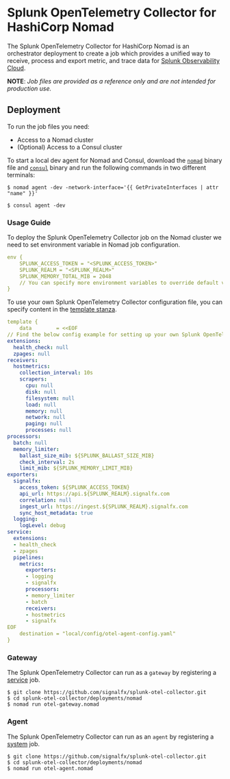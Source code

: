 # Splunk OpenTelemetry Collector for HashiCorp Nomad

The Splunk OpenTelemetry Collector for HashiCorp Nomad is an orchestrator deployment to create a job which provides a unified way to receive, process and export metric, and trace data for [Splunk Observability Cloud](https://www.observability.splunk.com/).

**NOTE**: _Job files are provided as a reference only and are not intended for production use._

## Deployment

To run the job files you need:

- Access to a Nomad cluster
- (Optional) Access to a Consul cluster

To start a local dev agent for Nomad and Consul, download the
[`nomad`](https://www.nomadproject.io/downloads) binary file and
[`consul`](https://www.consul.io/downloads) binary and run the following
commands in two different terminals:

```shell-session
$ nomad agent -dev -network-interface='{{ GetPrivateInterfaces | attr "name" }}'
```

```shell-session
$ consul agent -dev
```
### Usage Guide

To deploy the Splunk OpenTelemetry Collector job on the Nomad cluster we need to set environment variable in Nomad job configuration. 

```yaml
env {
    SPLUNK_ACCESS_TOKEN = "<SPLUNK_ACCESS_TOKEN>"
    SPLUNK_REALM = "<SPLUNK_REALM>"
    SPLUNK_MEMORY_TOTAL_MIB = 2048
    // You can specify more environment variables to override default values.
}
```

To use your own Splunk OpenTelemetry Collector configuration file, you can specify content in the [template stanza](https://www.nomadproject.io/docs/job-specification/template).

```yaml
template {
    data        = <<EOF
// Find the below config example for setting up your own Splunk OpenTelemetry Collector configuration file.
extensions:
  health_check: null
  zpages: null
receivers:
  hostmetrics:
    collection_interval: 10s
    scrapers:
      cpu: null
      disk: null
      filesystem: null
      load: null
      memory: null
      network: null
      paging: null
      processes: null
processors:
  batch: null
  memory_limiter:
    ballast_size_mib: ${SPLUNK_BALLAST_SIZE_MIB}
    check_interval: 2s
    limit_mib: ${SPLUNK_MEMORY_LIMIT_MIB}
exporters:
  signalfx:
    access_token: ${SPLUNK_ACCESS_TOKEN}
    api_url: https://api.${SPLUNK_REALM}.signalfx.com
    correlation: null
    ingest_url: https://ingest.${SPLUNK_REALM}.signalfx.com
    sync_host_metadata: true
  logging:
    logLevel: debug
service:
  extensions:
  - health_check
  - zpages
  pipelines:
    metrics:
      exporters:
      - logging
      - signalfx
      processors:
      - memory_limiter
      - batch
      receivers:
      - hostmetrics
      - signalfx
EOF
    destination = "local/config/otel-agent-config.yaml"
}

```

### Gateway

The Splunk OpenTelemetry Collector can run as a `gateway` by registering a
[service](https://www.nomadproject.io/docs/schedulers#service) job.

```shell-session
$ git clone https://github.com/signalfx/splunk-otel-collector.git
$ cd splunk-otel-collector/deployments/nomad
$ nomad run otel-gateway.nomad
```

### Agent

The Splunk OpenTelemetry Collector can run as an `agent` by registering a
[system](https://www.nomadproject.io/docs/schedulers#system) job.

```shell-session
$ git clone https://github.com/signalfx/splunk-otel-collector.git
$ cd splunk-otel-collector/deployments/nomad
$ nomad run otel-agent.nomad
```
